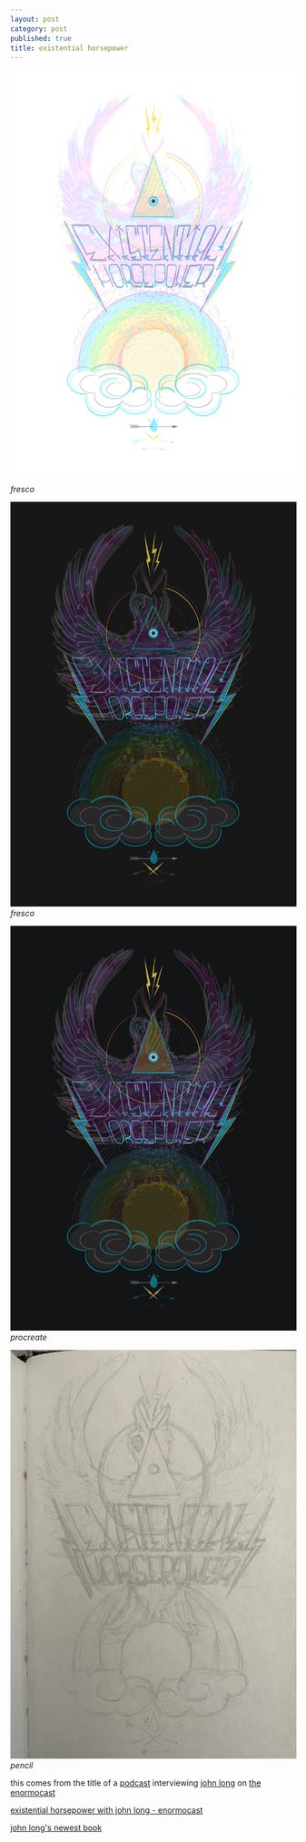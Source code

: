 ```yaml
---
layout: post
category: post
published: true
title: existential horsepower
---
```

![existential horsepower light](/media/ehp/existential-horsepower-light.png)
<!--more-->   
<span class='date fr'>*fresco*</span>
  
  
![existential horsepower dark](/media/ehp/existential-horsepower-dark.png)  
<span class='date fr'>*fresco*</span>
  
![existential horsepower gif](/media/ehp/existential-horsepower-8fps.gif)  
 <span class='date fr'>*procreate*</span>
   
![existential horsepower sketch](/media/ehp/existential-horsepower-sketch.jpeg)  
<span class='date fr'>*pencil*</span>
  
  
this comes from the title of a [podcast][1] interviewing [john long][2] on [the enormocast][3]  
  
[existential horsepower with john long - enormocast][1]  
  
[john long's newest book][4]  
  
  
  
[1]:https://enormocast.com/2021/07/enormocast-223-john-long-existential-horsepower/
[2]:https://en.wikipedia.org/wiki/John_Long_(climber)
[3]:https://enormocast.com
[4]:https://www.diangelopublications.com/books/icarus-syndrome?rq=icarus
